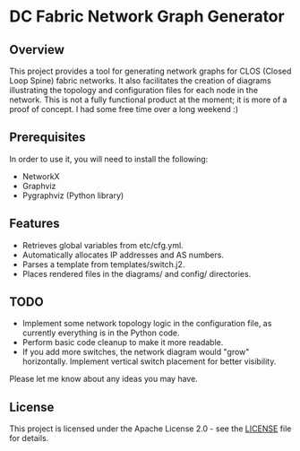 # DC Fabric Network Graph Generator

## Overview

This project provides a tool for generating network graphs for CLOS (Closed Loop Spine) fabric networks. It also facilitates the creation of diagrams illustrating the topology and configuration files for each node in the network. This is not a fully functional product at the moment; it is more of a proof of concept. I had some free time over a long weekend :)

## Prerequisites

In order to use it, you will need to install the following:

- NetworkX 
- Graphviz
- Pygraphviz (Python library)

## Features

- Retrieves global variables from etc/cfg.yml.
- Automatically allocates IP addresses and AS numbers.
- Parses a template from templates/switch.j2.
- Places rendered files in the diagrams/ and config/ directories.

## TODO
- Implement some network topology logic in the configuration file, as currently everything is in the Python code.
- Perform basic code cleanup to make it more readable.
- If you add more switches, the network diagram would "grow" horizontally. Implement vertical switch placement for better visibility.

Please let me know about any ideas you may have.

## License

This project is licensed under the Apache License 2.0 - see the [LICENSE](LICENSE) file for details.

